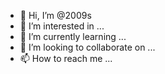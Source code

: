 - 👋 Hi, I’m @2009s
- 👀 I’m interested in ...
- 🌱 I’m currently learning ...
- 💞️ I’m looking to collaborate on ...
- 📫 How to reach me ...

<!---
2009s/2009s is a ✨ special ✨ repository because its `README.md` (this file) appears on your GitHub profile.
You can click the Preview link to take a look at your changes.
--->
